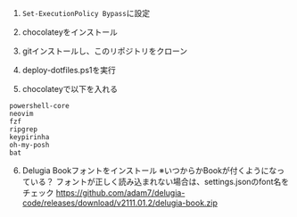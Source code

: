 1. `Set-ExecutionPolicy Bypass`に設定

2. chocolateyをインストール

3. gitインストールし、このリポジトリをクローン

4. deploy-dotfiles.ps1を実行

5. chocolateyで以下を入れる
```
powershell-core
neovim
fzf
ripgrep
keypirinha
oh-my-posh
bat
```

6. Delugia Bookフォントをインストール
※いつからかBookが付くようになっている？
フォントが正しく読み込まれない場合は、settings.jsonのfont名をチェック
https://github.com/adam7/delugia-code/releases/download/v2111.01.2/delugia-book.zip
